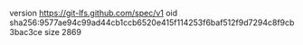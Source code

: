 version https://git-lfs.github.com/spec/v1
oid sha256:9577ae94c99ad44cb1ccb6520e415f114253f6baf512f9d7294c8f9cb3bac3ce
size 2869
